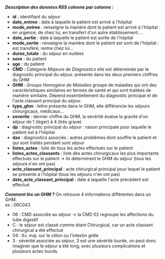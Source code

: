 ***Description des données RSS colonne par colonne :***  

- **id** : identifiant du séjour
- **date_entree** : date à laquelle le patient est arrivé à l'hôpital
- **mode_entree** : renseigne la manière dont le patient est arrivé à l'hôpital : en urgence, de chez lui, en transfert d'un autre établissement....
- **date_sortie** : date à laquelle le patient est sortie de l'hôpital
- **mode_sortie** : renseigne la manière dont le patient est sorti de l'hôpital : est transféré, rentre chez lui...
- **duree_totale** : du séjour en nuitées
- **sexe** : du patient
- **age** : du patient
- **CMD** : *Catégorie Majeure de Diagnostics* elle est déterminée par le diagnostic principal du séjour. présente dans les deux premiers chiffres du GHM
- **GHM** : *Groupe Homogène de Maladies* groupe de maladies qui ont des caractéristiques similaires en termes de santé et qui sont traitées de manière similaire. Dépend essentiellement du diagnostic principal et de l'acte classant principal du séjour.
- **type_ghm** : lettre présente dans le GHM, elle différencie les séjours chirurgicaux, médicaux...
- **severite** : dernier chiffre du GHM, la sévérité évalue la gravité d'un séjour de 1 (léger) à 4 (très grave)
- **dp** : diagnostic principal du séjour : raison principale pour laquelle le patient est à l'hôpital
- **das** : diagnostics associés : autres problèmes dont souffre le patient et qui sont traités pendant sont séjour
- **listes_actes** : liste de tous les actes effectués sur le patient
- **listes_actes_classants** : liste des actes chirurgicaux les plus importants effectués sur le patient -> ils déterminent le GHM du séjour (tous les séjours n'en ont pas)
- **acte_classant_principal** : acte chirurgical principal pour lequel le patient se présente à l'hôpital (tous les séjours n'en ont pas)
- **date_acte_classant_principal** : date à laquelle l'acte précédent est effectué



***Comment lire un GHM ?***
On retrouve 4 informations différentes dans un GHM.  
ex : 06C043  
- 06 : CMD associée au séjour -> la CMD 02 regroupe les affections du tube digestif
- C : le séjour est classé comme étant Chirurgical, car un acte classant chirurgical a été effectué
- 04 : Itv. maj. sur le côlon ou l'intestin grêle
- 3 : sévérité associée au séjour, 3 est une sévérité lourde, on peut donc imaginer que le séjour a été long, avec plusieurs complications et plusieurs actes lourds.

